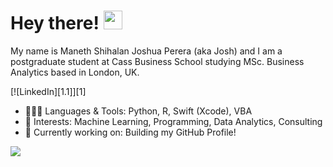 # Hey there! <img src="https://raw.githubusercontent.com/MartinHeinz/MartinHeinz/master/wave.gif" width="30px">

My name is Maneth Shihalan Joshua Perera (aka Josh) and I am a postgraduate student at Cass Business School studying MSc. Business Analytics based in London, UK.

<a>
[![LinkedIn][1.1]][1]
<a/>

- 👨🏽‍💻 Languages & Tools: Python, R, Swift (Xcode), VBA
- 🧐 Interests: Machine Learning, Programming, Data Analytics, Consulting
- 🔭 Currently working on: Building my GitHub Profile!


<!-- links to your social media accounts -->

[1]: https://www.linkedin.com/in/joshuaperera/

<!-- icons without padding -->

[1.1]: https://img.shields.io/badge/LinkedIn-0077B5?style=for-the-badge&logo=linkedin&logoColor=white


<!-- GitHub stats -->
<a href="https://github.com/msjperera/msjperera">
  <img align="center" src="https://github-readme-stats.vercel.app/api/top-langs/?username=msjperera&hide=java,html,tex&title_color=ffffff&text_color=c9cacc&icon_color=2bbc8a&bg_color=1d1f21" />
</a>

